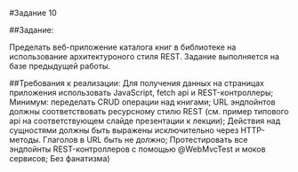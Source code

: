 #Задание 10

##Задание:

Пределать веб-приложение каталога книг в библиотеке на использование архитектуроного стиля REST.
Задание выполняется на базе предыдущей работы.

##Требования к реализации:
Для получения данных на страницах приложения использовать JavaScript, fetch api и REST-контроллеры;
Минимум: переделать CRUD операции над книгами;
URL эндпойнтов должны соответствовать ресурсному стилю REST (см. пример типового api на соответствующем слайде
презентации к лекции);
Действия над сущностями должны быть выражены исключительно через HTTP-методы. Глаголов в URL быть не должно;
Протестировать все эндпойнты REST-контроллеров с помощью @WebMvcTest и моков сервисов;
Без фанатизма)